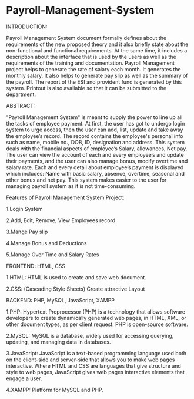 # Payroll-Management-System
INTRODUCTION:

Payroll Management System document formally defines about the requirements of the new proposed theory and it also briefly state about the non-functional and functional requirements.
At the same time, it includes a description about the interface that is used by the users as well as the requirements of the training and documentation.
Payroll Management project helps to generate the rate of salary each month. It generates the monthly salary. It also helps to generate pay slip as well as the summary of the payroll. The report of the ESI and provident fund is generated by this system. Printout is also available so that it can be submitted to the department.

ABSTRACT:

"Payroll Management System" is meant to supply the power to line up all the tasks of employee payment. At first, the user has got to undergo login system to urge access, then the user can add, list, update and take away the employee’s record. The record contains the employee's personal info such as name, mobile no., DOB, ID, designation and address. This system deals with the financial aspects of employee’s Salary, allowances, Net pay. The user can view the account of each and every employee’s and update their payments, and the user can also manage bonus, modify overtime and salary rate. Each and every detail about employee’s payment is displayed which includes: Name with basic salary, absence, overtime, seasonal and other bonus and net pay. This system makes easier to the user for managing payroll system as it is not time-consuming.

Features of Payroll Management System Project:

1.Login System

2.Add, Edit, Remove, View Employees record

3.Mange Pay slip

4.Manage Bonus and Deductions

5.Manage Over Time and Salary Rates


FRONTEND: HTML, CSS

1.HTML: HTML is used to create and save web document.

2.CSS: (Cascading Style Sheets) Create attractive Layout

BACKEND: PHP, MySQL, JavaScript, XAMPP

1.PHP: Hypertext Preprocessor (PHP) is a technology that allows software developers to create dynamically generated web pages, in HTML, XML, or other document types, as per client request. PHP is open-source software.

2.MySQL: MySQL is a database, widely used for accessing querying, updating, and managing data in databases.

3.JavaScript: JavaScript is a text-based programming language used both on the client-side and server-side that allows you to make web pages interactive. Where HTML and CSS are languages that give structure and style to web pages, JavaScript gives web pages interactive elements that engage a user.

4.XAMPP: Platform for MySQL and PHP.
